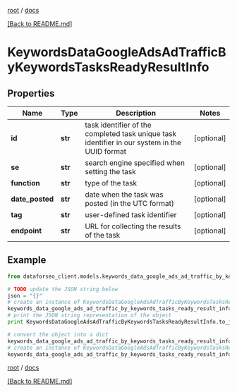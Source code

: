 [root](./../ "root") / [docs](./ "docs")

[[Back to README.md]](./../README.md "[Back to README.md]")

# KeywordsDataGoogleAdsAdTrafficByKeywordsTasksReadyResultInfo

## Properties

Name | Type | Description | Notes
------------ | ------------- | ------------- | -------------
**id** | **str** | task identifier of the completed task unique task identifier in our system in the UUID format | [optional]
**se** | **str** | search engine specified when setting the task | [optional]
**function** | **str** | type of the task | [optional]
**date_posted** | **str** | date when the task was posted (in the UTC format) | [optional]
**tag** | **str** | user-defined task identifier | [optional]
**endpoint** | **str** | URL for collecting the results of the task | [optional]

## Example

```python
from dataforseo_client.models.keywords_data_google_ads_ad_traffic_by_keywords_tasks_ready_result_info import KeywordsDataGoogleAdsAdTrafficByKeywordsTasksReadyResultInfo

# TODO update the JSON string below
json = "{}"
# create an instance of KeywordsDataGoogleAdsAdTrafficByKeywordsTasksReadyResultInfo from a JSON string
keywords_data_google_ads_ad_traffic_by_keywords_tasks_ready_result_info_instance = KeywordsDataGoogleAdsAdTrafficByKeywordsTasksReadyResultInfo.from_json(json)
# print the JSON string representation of the object
print KeywordsDataGoogleAdsAdTrafficByKeywordsTasksReadyResultInfo.to_json()

# convert the object into a dict
keywords_data_google_ads_ad_traffic_by_keywords_tasks_ready_result_info_dict = keywords_data_google_ads_ad_traffic_by_keywords_tasks_ready_result_info_instance.to_dict()
# create an instance of KeywordsDataGoogleAdsAdTrafficByKeywordsTasksReadyResultInfo from a dict
keywords_data_google_ads_ad_traffic_by_keywords_tasks_ready_result_info_form_dict = keywords_data_google_ads_ad_traffic_by_keywords_tasks_ready_result_info.from_dict(keywords_data_google_ads_ad_traffic_by_keywords_tasks_ready_result_info_dict)
```

  

[root](./../ "root") / [docs](./ "docs")

[[Back to README.md]](./../README.md "[Back to README.md]")